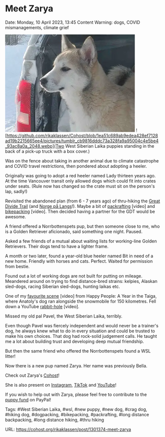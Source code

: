 # Meet Zarya

Date: Monday, 10 April 2023, 13:45
Content Warning: dogs, COVID mismanagements, climate grief

![A head side profile of fawn-coloured West Siberian Laika puppy.](https://github.com/rikaklassen/Cohost/blob/a24190bff467096203966b065c685bdbff9b7c6e/pictures/tumblr_9b4805d49e7dde47c0697603adbde5f3_5724d949_2048.webp) ![https://github.com/rikaklassen/Cohost/blob/1ea51c689ab9edea428ef7128ad19b2215665ee4/pictures/tumblr_cb9816dddc73a328fa9a95004c4e5be4_93ac8a0a_2048.webp](Two West Siberian Laika puppies standing in the back of a pick-up truck with a box cover.)

Was on the fence about taking in another animal due to climate catastrophe and COVID travel restrictions, then pondered about adopting a heeler.

Originally was going to adopt a red heeler named Lady thirteen years ago. At the time Vancouver transit only allowed dogs which could fit into crates under seats. (Rule now has changed so the crate must sit on the person's lap, sadly!)

Revisited the abandoned plan (from 6 - 7 years ago) of thru-hiking the [Great Divide Trail](http://escapelife-in-canada.blogspot.ca) (and [Norge på Langs](http://northernways.weebly.com/)!). Maybe a bit of [packrafting](https://www.youtube.com/watch?v=hf5WQTcRXo4) [video] and [bikepacking](https://www.youtube.com/watch?v=1uGhDRLIfIw) [video]. Then decided having a partner for the GDT would be awesome.

A friend offered a Norrbottenspets pup, but then someone close to me, who is a Golden Retriever aficionado, said something one night. Paused. 

Asked a few friends of a mutual about waiting lists for working-line Golden Retrievers. Their dogs tend to have a lighter frame.

A month or two later, found a year-old blue heeler named Bit in need of a new home. Friendly with horses and cats. Perfect. Waited for permission from bestie.

Found out a lot of working dogs are not built for putting on mileage.  Meandered around on trying to find distance-bred strains: kelpies, Alaskan sled-dogs, racing Siberian sled-dogs, hunting laikas etc.

One of my [favourite scene](https://www.youtube.com/watch?v=w_EQFwFwSjc) [video] from Happy People: A Year in the Taiga, where Anatoly's dog ran alongside the snowmobile for 150 kilometres. Fell down a YouTube [rabbit-hole](https://www.youtube.com/watch?v=tJIzoNR9ymM) [video].

Missed my old pal Pavel, the West Siberian Laika, terribly. 

Even though Pavel was fiercely independent and would never be a trainer's dog, he always knew what to do in every situation and could be trusted to make his own choices. That dog had rock-solid judgement calls. He taught me a lot about building trust and developing deep mutual friendship.

But then the same friend who offered the Norrbottenspets found a WSL litter!

Now there is a new pup named Zarya. Her name was previously Bella.

Check out Zarya's [Cohost](https://cohost.org/zaryathelaika)! 

She is also present on [Instagram](https://www.instagram.com/zaryathelaika/), [TikTok](https://www.tiktok.com/@zaryathelaika) and [YouTube](https://www.youtube.com/@ZaryaTheLaika)!

If you wish to help out with Zarya, please feel free to contribute to the [puppy fund](https://www.paypal.me/bglamours) on PayPal!

Tags: #West Siberian Laika, #wsl, #new puppy, #new dog, #crag dog, #hiking dog, #dogpacking, #bikepacking, #packrafting, #long distance backpacking, #long distance hiking, #thru hiking

URL: https://cohost.org/rikaklassen/post/1301374-meet-zarya
